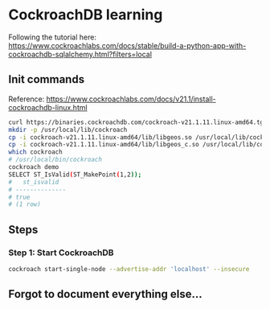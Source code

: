 # CockroachDB learning

Following the tutorial here: https://www.cockroachlabs.com/docs/stable/build-a-python-app-with-cockroachdb-sqlalchemy.html?filters=local

## Init commands

Reference: https://www.cockroachlabs.com/docs/v21.1/install-cockroachdb-linux.html

```bash
curl https://binaries.cockroachdb.com/cockroach-v21.1.11.linux-amd64.tgz | tar -xz && sudo cp -i cockroach-v21.1.11.linux-amd64/cockroach /usr/local/bin/
mkdir -p /usr/local/lib/cockroach
cp -i cockroach-v21.1.11.linux-amd64/lib/libgeos.so /usr/local/lib/cockroach/
cp -i cockroach-v21.1.11.linux-amd64/lib/libgeos_c.so /usr/local/lib/cockroach/
which cockroach
# /usr/local/bin/cockroach
cockroach demo
SELECT ST_IsValid(ST_MakePoint(1,2));
#   st_isvalid
# --------------
# true
# (1 row)
```

## Steps

### Step 1: Start CockroachDB

```bash
cockroach start-single-node --advertise-addr 'localhost' --insecure
```

## Forgot to document everything else...